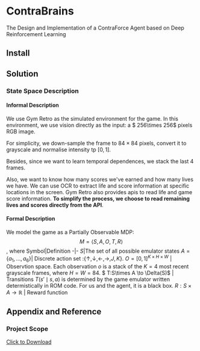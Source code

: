 # ContraBrains

The Design and Implementation of a ContraForce Agent based on Deep Reinforcement Learning

## Install

## Solution
### State Space Description
#### Informal Description
We use Gym Retro as the simulated environment for the game. In this environment, we use vision directly as the input: a $ 256\times 256$ pixels RGB image.

For simplicity, we down-sample the frame to $84\times 84$ pixels, convert it to grayscale and normalise intensity tp $[0,1]$.

Besides, since we want to learn  temporal dependences, we stack the last 4 frames.

Also, we want to know how many scores we've earned and how many lives we have. We can use OCR to extract life and score information at specific locations in the screen. Gym Retro also provides apis to read life and game score information. __To simplify the process, we choose to read remaining lives and scores directly from the API__.

#### Formal Description
We model the game as a Partially Observable MDP:
$$
M = \left\langle S, A, O, T, R\right\rangle
$$
, where 
Symbol|Definition 
-|-
$S$|The set of all possible emulator states
$A=\{a_{1},…,a_{6}\}$| Discrete action set :$\{↑, ↓, ←, →, J,K\}$.
$O = [0,1]^{K\times H\times W}$ | Observtion space. Each observation $o$​ is a stack of the $K=4$ most recent grayscale frames, where $H=W=84$.
$ T:S\times A \to \Delta(S)$ | Transitions $T(s' \mid s,a)$ is determined by the game emulator written determistically in ROM code. For us and the agent, it is a black box.
$R:S\times A \to \mathbb{R}$ | Reward function

## Appendix and Reference
### Project Scope
<a href="https://pics1.obs.myhuaweicloud.com/GraduateGW/Proposal_YidingPei.pdf" target="_blank">Click to Download</a>

